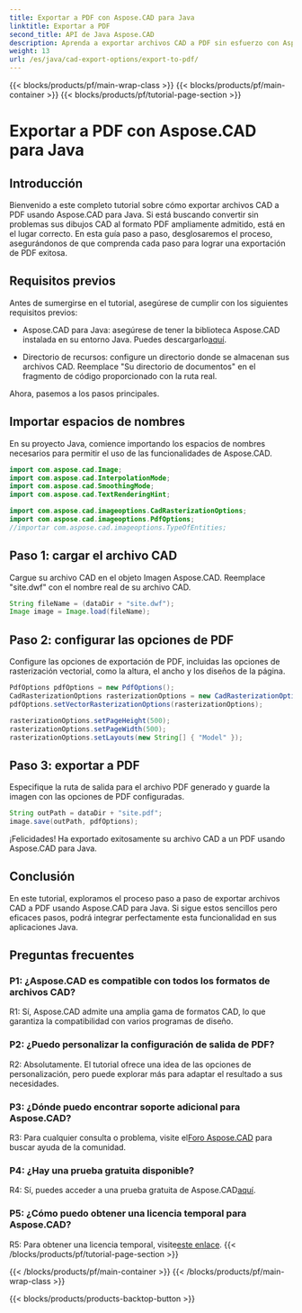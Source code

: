 ```yaml
---
title: Exportar a PDF con Aspose.CAD para Java
linktitle: Exportar a PDF
second_title: API de Java Aspose.CAD
description: Aprenda a exportar archivos CAD a PDF sin esfuerzo con Aspose.CAD para Java. Siga nuestra guía paso a paso para una integración perfecta.
weight: 13
url: /es/java/cad-export-options/export-to-pdf/
---
```


{{< blocks/products/pf/main-wrap-class >}}
{{< blocks/products/pf/main-container >}}
{{< blocks/products/pf/tutorial-page-section >}}

# Exportar a PDF con Aspose.CAD para Java

## Introducción

Bienvenido a este completo tutorial sobre cómo exportar archivos CAD a PDF usando Aspose.CAD para Java. Si está buscando convertir sin problemas sus dibujos CAD al formato PDF ampliamente admitido, está en el lugar correcto. En esta guía paso a paso, desglosaremos el proceso, asegurándonos de que comprenda cada paso para lograr una exportación de PDF exitosa.

## Requisitos previos

Antes de sumergirse en el tutorial, asegúrese de cumplir con los siguientes requisitos previos:

-  Aspose.CAD para Java: asegúrese de tener la biblioteca Aspose.CAD instalada en su entorno Java. Puedes descargarlo[aquí](https://releases.aspose.com/cad/java/).

- Directorio de recursos: configure un directorio donde se almacenan sus archivos CAD. Reemplace "Su directorio de documentos" en el fragmento de código proporcionado con la ruta real.

Ahora, pasemos a los pasos principales.

## Importar espacios de nombres

En su proyecto Java, comience importando los espacios de nombres necesarios para permitir el uso de las funcionalidades de Aspose.CAD.

```java
import com.aspose.cad.Image;
import com.aspose.cad.InterpolationMode;
import com.aspose.cad.SmoothingMode;
import com.aspose.cad.TextRenderingHint;

import com.aspose.cad.imageoptions.CadRasterizationOptions;
import com.aspose.cad.imageoptions.PdfOptions;
//importar com.aspose.cad.imageoptions.TypeOfEntities;
```

## Paso 1: cargar el archivo CAD

Cargue su archivo CAD en el objeto Imagen Aspose.CAD. Reemplace "site.dwf" con el nombre real de su archivo CAD.

```java
String fileName = (dataDir + "site.dwf");
Image image = Image.load(fileName);
```

## Paso 2: configurar las opciones de PDF

Configure las opciones de exportación de PDF, incluidas las opciones de rasterización vectorial, como la altura, el ancho y los diseños de la página.

```java
PdfOptions pdfOptions = new PdfOptions();
CadRasterizationOptions rasterizationOptions = new CadRasterizationOptions();
pdfOptions.setVectorRasterizationOptions(rasterizationOptions);

rasterizationOptions.setPageHeight(500);
rasterizationOptions.setPageWidth(500);
rasterizationOptions.setLayouts(new String[] { "Model" });
```

## Paso 3: exportar a PDF

Especifique la ruta de salida para el archivo PDF generado y guarde la imagen con las opciones de PDF configuradas.

```java
String outPath = dataDir + "site.pdf";
image.save(outPath, pdfOptions);
```

¡Felicidades! Ha exportado exitosamente su archivo CAD a un PDF usando Aspose.CAD para Java.

## Conclusión

En este tutorial, exploramos el proceso paso a paso de exportar archivos CAD a PDF usando Aspose.CAD para Java. Si sigue estos sencillos pero eficaces pasos, podrá integrar perfectamente esta funcionalidad en sus aplicaciones Java.

## Preguntas frecuentes

### P1: ¿Aspose.CAD es compatible con todos los formatos de archivos CAD?

R1: Sí, Aspose.CAD admite una amplia gama de formatos CAD, lo que garantiza la compatibilidad con varios programas de diseño.

### P2: ¿Puedo personalizar la configuración de salida de PDF?

R2: Absolutamente. El tutorial ofrece una idea de las opciones de personalización, pero puede explorar más para adaptar el resultado a sus necesidades.

### P3: ¿Dónde puedo encontrar soporte adicional para Aspose.CAD?

 R3: Para cualquier consulta o problema, visite el[Foro Aspose.CAD](https://forum.aspose.com/c/cad/19) para buscar ayuda de la comunidad.

### P4: ¿Hay una prueba gratuita disponible?

 R4: Sí, puedes acceder a una prueba gratuita de Aspose.CAD[aquí](https://releases.aspose.com/).

### P5: ¿Cómo puedo obtener una licencia temporal para Aspose.CAD?

 R5: Para obtener una licencia temporal, visite[este enlace](https://purchase.aspose.com/temporary-license/).
{{< /blocks/products/pf/tutorial-page-section >}}

{{< /blocks/products/pf/main-container >}}
{{< /blocks/products/pf/main-wrap-class >}}

{{< blocks/products/products-backtop-button >}}
